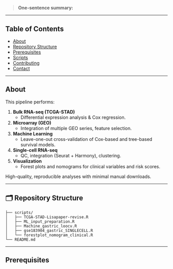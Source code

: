 # <Integrative multi-omics and machine learning approaches uncover a novel metabolic-related signature associated with cancer-associated fibroblasts in gastric cancer development>

> **One-sentence summary:** <Short description of what this project does>

---

## Table of Contents

- [About](#about)  
- [Repository Structure](#repository-structure)  
- [Prerequisites](#prerequisites)   
- [Scripts](#scripts)  
- [Contributing](#contributing)  
- [Contact](#contact)  

---

## About

This pipeline performs:

1. **Bulk RNA-seq (TCGA-STAD)**  
   - Differential expression analysis & Cox regression.
2. **Microarray (GEO)**  
   - Integration of multiple GEO series, feature selection.
3. **Machine Learning**  
   - Leave-one-out cross-validation of Cox-based and tree-based survival models.
4. **Single-cell RNA-seq**  
   - QC, integration (Seurat + Harmony), clustering.
5. **Visualization**  
   - Forest plots and nomograms for clinical variables and risk scores.

High-quality, reproducible analyses with minimal manual downloads.


---

## 🗂️ Repository Structure

```text
├── scripts/
│   ├── TCGA-STAD-Lisapaper-revise.R
│   ├── ML_input_preparation.R
│   ├── Machine_gastric_loocv.R
│   ├── gse183904_gastric_SINGLECELL.R
│   └── forestplot_nomogram_clinical.R
└── README.md
```
---
##  Prerequisites
